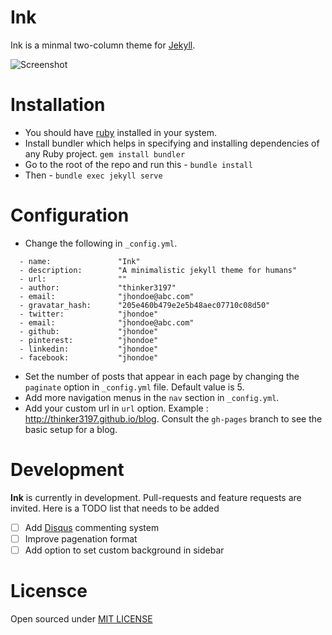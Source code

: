 # Ink

Ink is a minmal two-column theme for [Jekyll](http://jekyllrb.com). 

![Screenshot](http://s33.postimg.org/cmdrbd10v/Slice_1.png)

# Installation 
 * You should have [ruby](https://www.ruby-lang.org/en/) installed in your system.
 * Install bundler which helps in specifying and installing dependencies of any Ruby project. ```gem install bundler```
 * Go to the root of the repo and run this - ```bundle install```
 * Then - ```bundle exec jekyll serve```
# Configuration 
 * Change the following in ```_config.yml```.
 ```
   - name:               "Ink"
   - description:        "A minimalistic jekyll theme for humans"
   - url:                ""
   - author:             "thinker3197"
   - email:              "jhondoe@abc.com"
   - gravatar_hash:      "205e460b479e2e5b48aec07710c08d50"
   - twitter:            "jhondoe"
   - email:              "jhondoe@abc.com"
   - github:             "jhondoe"
   - pinterest:          "jhondoe"
   - linkedin:           "jhondoe"
   - facebook:           "jhondoe"
```
 * Set the number of posts that appear in each page by changing the ```paginate``` option in ```_config.yml``` file. Default value is 5.
 * Add more navigation menus in the ```nav``` section in ```_config.yml```. 
 * Add your custom url in ```url``` option. Example : http://thinker3197.github.io/blog. Consult the ```gh-pages``` branch to see the basic setup for a blog.
# Development

 **Ink** is currently in development. Pull-requests and feature requests are invited. Here is a TODO list that needs to be added
 
 - [ ] Add [Disqus](https://disqus.com/) commenting system
 - [ ] Improve pagenation format
 - [ ] Add option to set custom background in sidebar
 
# Licensce

Open sourced under [MIT LICENSE](https://github.com/thinker3197/ink/blob/master/LICENSE) 





